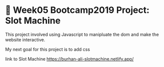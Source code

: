 # 🎰 Week05 Bootcamp2019 Project: Slot Machine
This project involved using Javascript to manipluate the dom and make the website interactive.

My next goal for this project is to add css 

link to Slot Machine
https://burhan-ali-slotmachine.netlify.app/


